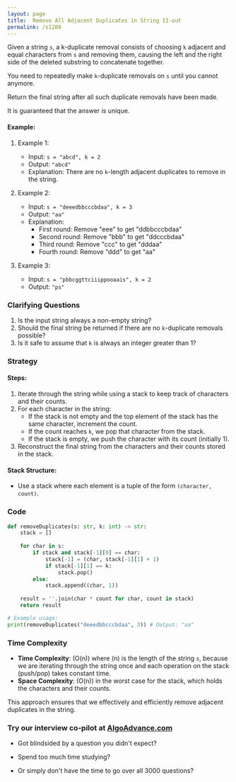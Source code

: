 ```yaml
---
layout: page
title:  Remove All Adjacent Duplicates in String II-out
permalink: /s1209
---
```


Given a string `s`, a k-duplicate removal consists of choosing `k` adjacent and equal characters from `s` and removing them, causing the left and the right side of the deleted substring to concatenate together.

You need to repeatedly make `k`-duplicate removals on `s` until you cannot anymore. 

Return the final string after all such duplicate removals have been made. 

It is guaranteed that the answer is unique.

#### Example:

1. Example 1:
   - Input: `s = "abcd", k = 2`
   - Output: `"abcd"`
   - Explanation: There are no `k`-length adjacent duplicates to remove in the string.

2. Example 2:
   - Input: `s = "deeedbbcccbdaa", k = 3`
   - Output: `"aa"`
   - Explanation: 
     - First round: Remove "eee" to get "ddbbcccbdaa"
     - Second round: Remove "bbb" to get "ddcccbdaa"
     - Third round: Remove "ccc" to get "dddaa"
     - Fourth round: Remove "ddd" to get "aa"
   
3. Example 3:
   - Input: `s = "pbbcggttciiippooaais", k = 2`
   - Output: `"ps"`

### Clarifying Questions

1. Is the input string always a non-empty string?
2. Should the final string be returned if there are no `k`-duplicate removals possible?
3. Is it safe to assume that `k` is always an integer greater than 1? 

### Strategy

#### Steps:
1. Iterate through the string while using a stack to keep track of characters and their counts.
2. For each character in the string:
   - If the stack is not empty and the top element of the stack has the same character, increment the count.
   - If the count reaches `k`, we pop that character from the stack.
   - If the stack is empty, we push the character with its count (initially 1).
3. Reconstruct the final string from the characters and their counts stored in the stack.

#### Stack Structure:
- Use a stack where each element is a tuple of the form `(character, count)`.

### Code

```python
def removeDuplicates(s: str, k: int) -> str:
    stack = []
    
    for char in s:
        if stack and stack[-1][0] == char:
            stack[-1] = (char, stack[-1][1] + 1)
            if stack[-1][1] == k:
                stack.pop()
        else:
            stack.append((char, 1))
    
    result = ''.join(char * count for char, count in stack)
    return result

# Example usage:
print(removeDuplicates("deeedbbcccbdaa", 3)) # Output: "aa"
```

### Time Complexity

- **Time Complexity**: \(O(n)\) where \(n\) is the length of the string `s`, because we are iterating through the string once and each operation on the stack (push/pop) takes constant time.
- **Space Complexity**: \(O(n)\) in the worst case for the stack, which holds the characters and their counts.

This approach ensures that we effectively and efficiently remove adjacent duplicates in the string.


### Try our interview co-pilot at [AlgoAdvance.com](https://algoAdvance.com)

- Got blindsided by a question you didn't expect?

- Spend too much time studying?

- Or simply don't have the time to go over all 3000 questions?

